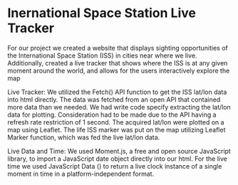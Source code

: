 # Inernational Space Station Live Tracker
For our project we created a website that displays sighting opportunities of the International Space Station (ISS) in cities near where we live. Additionally, created a live tracker that shows where the ISS is at any given moment around the world, and allows for the users interactively explore the map

Live Tracker:
We utilized the Fetch() API function to get the ISS lat/lon data into html directly. The data was fetched from an open API that contained more data than we needed. We had write code specify extracting the lat/lon data for plotting. Consideration had to be made due to the API having a refresh rate restriction of 1 second. The acquired lat/lon were plotted on a map using Leaflet. The life ISS marker was put on the map utilizing Leaflet Marker function, which was fed the live lat/lon data.
                                            
Live Data and Time:
We used Moment.js, a free and open source JavaScript library, to import a JavaScript date object directly into our html. For the live time we used JavaScript Data () to return a live clock instance of a single moment in time in a platform-independent format.
